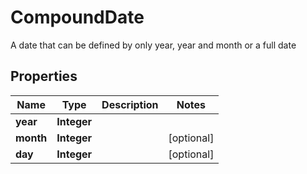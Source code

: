 

# CompoundDate

A date that can be defined by only year, year and month or a full date
## Properties

Name | Type | Description | Notes
------------ | ------------- | ------------- | -------------
**year** | **Integer** |  | 
**month** | **Integer** |  |  [optional]
**day** | **Integer** |  |  [optional]



